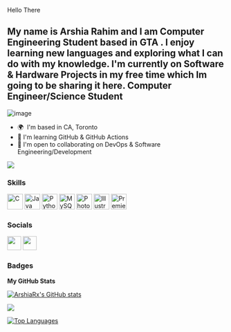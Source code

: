 Hello There 

My name is Arshia Rahim and I am Computer Engineering Student based in GTA . I enjoy learning new languages and exploring what I can do with my knowledge. I'm currently on Software & Hardware Projects in my free time which Im going to be sharing it here.
Computer Engineer/Science Student
---------------------------------

![image](https://www.emojibase.com/resources/img/emojis/apple/1f1e8-1f1e6.png)

* 🌍  I'm based in CA, Toronto
* 🧠  I'm learning GitHub & GitHub Actions
* 🤝  I'm open to collaborating on DevOps & Software Engineering/Development

<a href="https://www.github.com/ArshiaRx" target="_blank" rel="noreferrer"><img
src="https://img.shields.io/github/followers/ArshiaRx?logo=github&style=for-the-badge&color=0891b2&labelColor=1c1917" /></a>

### Skills

<p align="left">
<a href="https://docs.microsoft.com/en-us/cpp/?view=msvc-170" target="_blank" rel="noreferrer"><img src="https://raw.githubusercontent.com/danielcranney/readme-generator/main/public/icons/skills/c-colored.svg" width="36" height="36" alt="C" /></a>
<a href="https://www.oracle.com/java/" target="_blank" rel="noreferrer"><img src="https://raw.githubusercontent.com/danielcranney/readme-generator/main/public/icons/skills/java-colored.svg" width="36" height="36" alt="Java" /></a>
<a href="https://www.python.org/" target="_blank" rel="noreferrer"><img src="https://raw.githubusercontent.com/danielcranney/readme-generator/main/public/icons/skills/python-colored.svg" width="36" height="36" alt="Python" /></a>
<a href="https://www.mysql.com/" target="_blank" rel="noreferrer"><img src="https://raw.githubusercontent.com/danielcranney/readme-generator/main/public/icons/skills/mysql-colored.svg" width="36" height="36" alt="MySQL" /></a>
<a href="https://www.adobe.com/uk/products/photoshop.html" target="_blank" rel="noreferrer"><img src="https://raw.githubusercontent.com/danielcranney/readme-generator/main/public/icons/skills/photoshop-colored.svg" width="36" height="36" alt="Photoshop" /></a>
<a href="adobe.com/uk/products/illustrator.html" target="_blank" rel="noreferrer"><img src="https://raw.githubusercontent.com/danielcranney/readme-generator/main/public/icons/skills/illustrator-colored.svg" width="36" height="36" alt="Illustrator" /></a>
<a href="https://www.adobe.com/uk/products/premiere.html" target="_blank" rel="noreferrer"><img src="https://raw.githubusercontent.com/danielcranney/readme-generator/main/public/icons/skills/premierepro-colored.svg" width="36" height="36" alt="Premiere Pro" /></a>
</p>


### Socials

<p align="left"> <a href="https://www.github.com/ArshiaRx" target="_blank" rel="noreferrer"><img src="https://raw.githubusercontent.com/danielcranney/readme-generator/main/public/icons/socials/github.svg" width="32" height="32" /></a> <a href="https://www.linkedin.com/in/arshia-rahim" target="_blank" rel="noreferrer"><img src="https://raw.githubusercontent.com/danielcranney/readme-generator/main/public/icons/socials/linkedin.svg" width="32" height="32" /></a></p>

### Badges

<b>My GitHub Stats</b>

<a href="http://www.github.com/ArshiaRx"><img src="https://github-readme-stats.vercel.app/api?username=ArshiaRx&show_icons=true&hide=&count_private=true&title_color=ef4444&text_color=ffffff&icon_color=0891b2&bg_color=1c1917&hide_border=true&show_icons=true" alt="ArshiaRx's GitHub stats" /></a>

<a href="http://www.github.com/ArshiaRx"><img src="https://github-readme-streak-stats.herokuapp.com/?user=ArshiaRx&stroke=ffffff&background=1c1917&ring=ef4444&fire=ef4444&currStreakNum=ffffff&currStreakLabel=ef4444&sideNums=ffffff&sideLabels=ffffff&dates=ffffff&hide_border=true" /></a>

<a href="https://github.com/ArshiaRx" align="left"><img src="https://github-readme-stats.vercel.app/api/top-langs/?username=ArshiaRx&langs_count=10&title_color=ef4444&text_color=ffffff&icon_color=0891b2&bg_color=1c1917&hide_border=true&locale=en&custom_title=Top%20%Languages" alt="Top Languages" /></a>
<!--
[![GitHub stats](https://github-readme-stats.vercel.app/api?username=ArshiaRx&count_private=true&include_all_commits=true&show_icons=true&custom_title=GitHub%20stats&theme=default)](https://github.com/anuraghazra/github-readme-stats)
[![Top Langs](https://github-readme-stats.vercel.app/api/top-langs/?username=ArshiaRx&langs_count=3&count_private=true&include_all_commits=true&theme=default)](https://github.com/anuraghazra/github-readme-stats)

![](https://github.com/ArshiaRx/GitHub-Stats-Visualization/blob/master/generated/overview.svg)
![](https://github.com/ArshiaRx/GitHub-Stats-Visualization/blob/master/generated/languages.svg)

<!--

**ArshiaRx/ArshiaRx** is a ✨ _special_ ✨ repository because its `README.md` (this file) appears on your GitHub profile.

Here are some ideas to get you started:

- 🔭 I’m currently working on ...
- 🌱 I’m currently learning ...
- 👯 I’m looking to collaborate on ...
- 🤔 I’m looking for help with ...
- 💬 Ask me about ...
- 📫 How to reach me: ...
- 😄 Pronouns: ...
- ⚡ Fun fact: ...
-->
